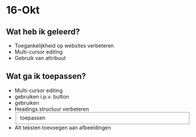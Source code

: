 # 16-Okt
## Wat heb ik geleerd?
- Toegankelijkheid op websites verbeteren
- Multi-cursor editing
- Gebruik van <download> attribuut

## Wat ga ik toepassen?
- Multi-cursor editing
- <a> gebruiken i.p.v. button
- <labels> gebruiken
- Headings structuur verbeteren
- <fieldset> toepassen
- Alt teksten toevoegen aan afbeeldingen
